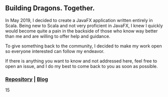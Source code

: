 ## Building Dragons. Together.

In May 2019, I decided to create a JavaFX application written entirely
in Scala. Being new to Scala and not very proficient in JavaFX, I knew
I quickly would become quite a pain in the backside of those who know way
better than me and are willing to offer help and guidance. 

To give something back to the community, I decided to make my work open so
everyone interested can follow my endeavor.

If there is anything you want to know and not addressed here, feel free to
open an issue, and I do my best to come back to you as soon as possible.

### [Repository](https://github.com/buildingdragons/dragon) | [Blog](blog.html)
15